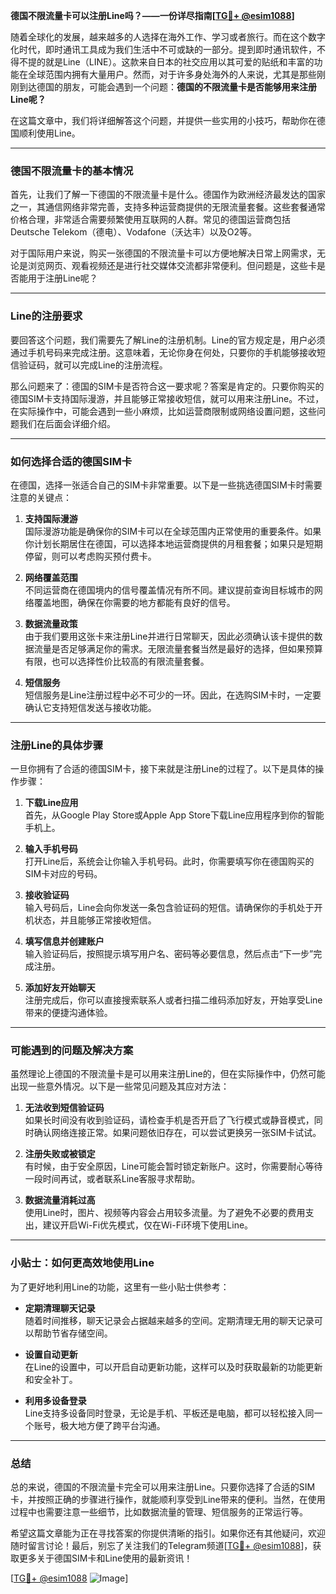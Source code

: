 **德国不限流量卡可以注册Line吗？——一份详尽指南[[TG💪+ @esim1088](https://t.me/s/esim1088)]**

随着全球化的发展，越来越多的人选择在海外工作、学习或者旅行。而在这个数字化时代，即时通讯工具成为我们生活中不可或缺的一部分。提到即时通讯软件，不得不提的就是Line（LINE）。这款来自日本的社交应用以其可爱的贴纸和丰富的功能在全球范围内拥有大量用户。然而，对于许多身处海外的人来说，尤其是那些刚刚到达德国的朋友，可能会遇到一个问题：**德国的不限流量卡是否能够用来注册Line呢？**

在这篇文章中，我们将详细解答这个问题，并提供一些实用的小技巧，帮助你在德国顺利使用Line。

---

### 德国不限流量卡的基本情况

首先，让我们了解一下德国的不限流量卡是什么。德国作为欧洲经济最发达的国家之一，其通信网络非常完善，支持多种运营商提供的无限流量套餐。这些套餐通常价格合理，非常适合需要频繁使用互联网的人群。常见的德国运营商包括Deutsche Telekom（德电）、Vodafone（沃达丰）以及O2等。

对于国际用户来说，购买一张德国的不限流量卡可以方便地解决日常上网需求，无论是浏览网页、观看视频还是进行社交媒体交流都非常便利。但问题是，这些卡是否能用于注册Line呢？

---

### Line的注册要求

要回答这个问题，我们需要先了解Line的注册机制。Line的官方规定是，用户必须通过手机号码来完成注册。这意味着，无论你身在何处，只要你的手机能够接收短信验证码，就可以完成Line的注册流程。

那么问题来了：德国的SIM卡是否符合这一要求呢？答案是肯定的。只要你购买的德国SIM卡支持国际漫游，并且能够正常接收短信，就可以用来注册Line。不过，在实际操作中，可能会遇到一些小麻烦，比如运营商限制或网络设置问题，这些问题我们在后面会详细介绍。

---

### 如何选择合适的德国SIM卡

在德国，选择一张适合自己的SIM卡非常重要。以下是一些挑选德国SIM卡时需要注意的关键点：

1. **支持国际漫游**  
   国际漫游功能是确保你的SIM卡可以在全球范围内正常使用的重要条件。如果你计划长期居住在德国，可以选择本地运营商提供的月租套餐；如果只是短期停留，则可以考虑购买预付费卡。

2. **网络覆盖范围**  
   不同运营商在德国境内的信号覆盖情况有所不同。建议提前查询目标城市的网络覆盖地图，确保在你需要的地方都能有良好的信号。

3. **数据流量政策**  
   由于我们要用这张卡来注册Line并进行日常聊天，因此必须确认该卡提供的数据流量是否足够满足你的需求。无限流量套餐当然是最好的选择，但如果预算有限，也可以选择性价比较高的有限流量套餐。

4. **短信服务**  
   短信服务是Line注册过程中必不可少的一环。因此，在选购SIM卡时，一定要确认它支持短信发送与接收功能。

---

### 注册Line的具体步骤

一旦你拥有了合适的德国SIM卡，接下来就是注册Line的过程了。以下是具体的操作步骤：

1. **下载Line应用**  
   首先，从Google Play Store或Apple App Store下载Line应用程序到你的智能手机上。

2. **输入手机号码**  
   打开Line后，系统会让你输入手机号码。此时，你需要填写你在德国购买的SIM卡对应的号码。

3. **接收验证码**  
   输入号码后，Line会向你发送一条包含验证码的短信。请确保你的手机处于开机状态，并且能够正常接收短信。

4. **填写信息并创建账户**  
   输入验证码后，按照提示填写用户名、密码等必要信息，然后点击“下一步”完成注册。

5. **添加好友开始聊天**  
   注册完成后，你可以直接搜索联系人或者扫描二维码添加好友，开始享受Line带来的便捷沟通体验。

---

### 可能遇到的问题及解决方案

虽然理论上德国的不限流量卡是可以用来注册Line的，但在实际操作中，仍然可能出现一些意外情况。以下是一些常见问题及其应对方法：

1. **无法收到短信验证码**  
   如果长时间没有收到验证码，请检查手机是否开启了飞行模式或静音模式，同时确认网络连接正常。如果问题依旧存在，可以尝试更换另一张SIM卡试试。

2. **注册失败或被锁定**  
   有时候，由于安全原因，Line可能会暂时锁定新账户。这时，你需要耐心等待一段时间再试，或者联系Line客服寻求帮助。

3. **数据流量消耗过高**  
   使用Line时，图片、视频等内容会占用较多流量。为了避免不必要的费用支出，建议开启Wi-Fi优先模式，仅在Wi-Fi环境下使用Line。

---

### 小贴士：如何更高效地使用Line

为了更好地利用Line的功能，这里有一些小贴士供参考：

- **定期清理聊天记录**  
  随着时间推移，聊天记录会占据越来越多的空间。定期清理无用的聊天记录可以帮助节省存储空间。

- **设置自动更新**  
  在Line的设置中，可以开启自动更新功能，这样可以及时获取最新的功能更新和安全补丁。

- **利用多设备登录**  
  Line支持多设备同时登录，无论是手机、平板还是电脑，都可以轻松接入同一个账号，极大地方便了跨平台沟通。

---

### 总结

总的来说，德国的不限流量卡完全可以用来注册Line。只要你选择了合适的SIM卡，并按照正确的步骤进行操作，就能顺利享受到Line带来的便利。当然，在使用过程中也需要注意一些细节，比如数据流量的管理、短信服务的正常运行等。

希望这篇文章能为正在寻找答案的你提供清晰的指引。如果你还有其他疑问，欢迎随时留言讨论！最后，别忘了关注我们的Telegram频道[[TG💪+ @esim1088](https://t.me/s/esim1088)]，获取更多关于德国SIM卡和Line使用的最新资讯！

[[TG💪+ @esim1088](https://t.me/s/esim1088) ![Image](https://i.postimg.cc/4NQfJmqS/Snipaste-2025-05-13-00-14-12.png)]